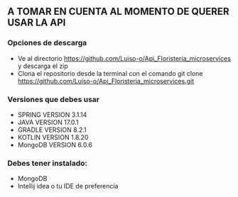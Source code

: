 ## A TOMAR EN CUENTA AL MOMENTO DE QUERER USAR LA API

### Opciones de descarga
* Ve al directorio https://github.com/Luiso-o/Api_Floristeria_microservices y descarga el zip
* Clona el repositorio desde la terminal con el comando git clone https://github.com/Luiso-o/Api_Floristeria_microservices.git

### Versiones que debes usar
- SPRING VERSION 3.1.14
- JAVA VERSION 17.0.1
- GRADLE VERSION 8.2.1
- KOTLIN VERSION 1.8.20
- MongoDB VERSION 6.0.6

### Debes tener instalado:
- MongoDB 
- Intellij idea o tu IDE de preferencia


